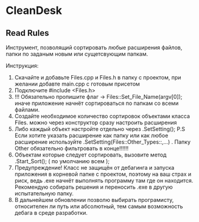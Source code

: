 # CleanDesk
Read Rules
-----------------
Инструмент, позволящий сортировать любые расширения файлов, папки по заданым новым или сущетсвующим папкам.

Инструкция:
1) Скачайте и добавьте Files.cpp и Files.h в папку с проектом, при желании добавте main.cpp с готовым присетом
2) Подключите #include <Files.h>
3) !!! Обязательно пропишите флаг -> Files::Set_File_Name(argv[0]); иначе приложение начнёт сортироваться по папкам со всеми файлами.
4) Создайте необходимое количество сортировок объектами класса Files. можно через конструктор сразу настроить расширения
5) Либо каждый объект настройте отдельно через .SetSetting(); 
P.S Если хотите указать расширение как папку или как любое расширение используйте .SetSetting(Files::Other_Types::,...) . Папку Other обязательно фильтровать в конце!!!!!!
7) Объектам которые следует сортировать, вызовите метод .Start_Sort(); ( по умолчанию всем );
8) Предупреждение! Класс не защищён от дебагинга и запуска приложения в корневой папке с проектом, поэтому на ваш страх и риск, ведь .exe начнёт выполнять программу там где он находится. Рекомендую собирать решения и переносить .exe в другую испытательную папку. 
9) В дальнейшем обновлении позволю выбирать програмисту, относителен ли путь или абсолютный, тем самым возможность дебага в среде разработки.

